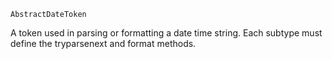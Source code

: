 ```
AbstractDateToken
```

A token used in parsing or formatting a date time string. Each subtype must define the tryparsenext and format methods.
